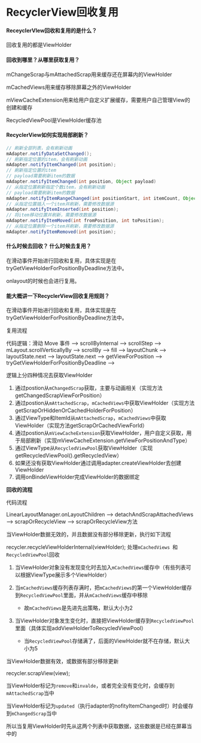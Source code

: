 # RecyclerView回收复用

#### ReceyclerVIew回收和复用的是什么？

回收复用的都是ViewHolder



#### 回收到哪里？从哪里获取复用？

mChangeScrap与mAttachedScrap用来缓存还在屏幕内的ViewHolder

mCachedViews用来缓存移除屏幕之外的ViewHolder

mViewCacheExtension用来给用户自定义扩展缓存，需要用户自己管理View的创建和缓存

RecycledViewPool是ViewHolder缓存池



#### RecyclerView如何实现局部刷新？

```java
// 刷新全部列表，会有刷新动画
mAdapter.notifyDataSetChanged();
// 刷新指定位置的item，会有刷新动画
mAdapter.notifyItemChanged(int position);
// 刷新指定位置的item
// payload需要刷新item的数据
mAdapter.notifyItemChanged(int position, Object payload)
// 从指定位置刷新指定个数item，会有刷新动画
// payload需要刷新item的数据
mAdapter.notifyItemRangeChanged(int positionStart, int itemCount, Object payload);
// 从指定位置插入一个item并刷新，需要修改数据源
mAdapter.notifyItemInserted(int position);
// 将item移动位置并刷新，需要修改数据源
mAdapter.notifyItemMoved(int fromPosition, int toPosition);
// 从指定位置删除一个item并刷新，需要修改数据源
mAdapter.notifyItemRemoved(int position);
```



#### 什么时候去回收？ 什么时候去复用？

在滑动事件开始进行回收和复用，具体实现是在tryGetViewHolderForPositionByDeadline方法中。

onlayout的时候也会进行复用。



#### 能大概讲一下RecyclerView回收复用规则？

在滑动事件开始进行回收和复用，具体实现是在tryGetViewHolderForPositionByDeadline方法中。

复用流程

代码逻辑：滑动 Move 事件 --> scrollByInternal --> scrollStep --> mLayout.scrollVerticallyBy 
--> scrollBy  --> fill --> layoutChunk  --> layoutState.next --> layoutState.next --> getViewForPosition --> tryGetViewHolderForPositionByDeadline -->

逻辑上分四种情况去获取ViewHolder

1. 通过postion从`mChangedScrap`获取，主要与动画相关（实现方法getChangedScrapViewForPosition）
2. 通过postion从`mAttachedScrap`，`mCachedViews`中获取ViewHolder（实现方法getScrapOrHiddenOrCachedHolderForPosition）
3. 通过ViewType和ItemId从`mAttachedScrap`，`mCachedViews`中获取ViewHolder（实现方法getScrapOrCachedViewForId）
4. 通过postion从`mViewCacheExtension`获取ViewHolder，用户自定义获取，用于局部刷新（实现mViewCacheExtension.getViewForPositionAndType）
5. 通过ViewType从`RecycledViewPool`获取ViewHolder（实现getRecycledViewPool().getRecycledView）
6. 如果还没有获取ViewHolder通过调用adapter.createViewHolder去创建ViewHolder
7. 调用onBindeViewHolder完成ViewHolder的数据绑定



**回收的流程**

代码流程

LinearLayoutManager.onLayoutChildren  -->  detachAndScrapAttachedViews  -->  scrapOrRecycleView  -->  scrapOrRecycleView方法

当ViewHolder数据无效的，并且数据没有部分移除更新，执行如下流程

recycler.recycleViewHolderInternal(viewHolder);  处理`mCachedViews `和 `RecycledViewPool`回收

1. 当ViewHolder对象没有发现变化时去加入`mCachedViews`缓存中（有些列表可以根据ViewType展示多个ViewHolder）

2. 当`mCachedViews`缓存列表存满时，把`mCachedViews`的第一个ViewHolder缓存到`RecycledViewPool`里面，并从`mCachedViews`缓存中移除
   * 故`mCachedViews`是先进先出策略，默认大小为2
3. 当ViewHolder对象发生变化时，直接把ViewHolder缓存到`RecycledViewPool`里面（具体实现addViewHolderToRecycledViewPool）
   * 当`RecycledViewPool`存储满了，后面的ViewHolder就不在存储，默认大小为5



当ViewHolder数据有效，或数据有部分移除更新

recycler.scrapView(view);

当ViewHolder标记为`remove`和`invalde`，或者完全没有变化时，会缓存到`mAttachedScrap`当中

当ViewHolder标记为`updated`（执行adapter的nofityItemChanged时）时会缓存到`mChangedScrap`当中

所以当复用ViewHolder时先从这两个列表中获取数据，这些数据是已经在屏幕当中的

